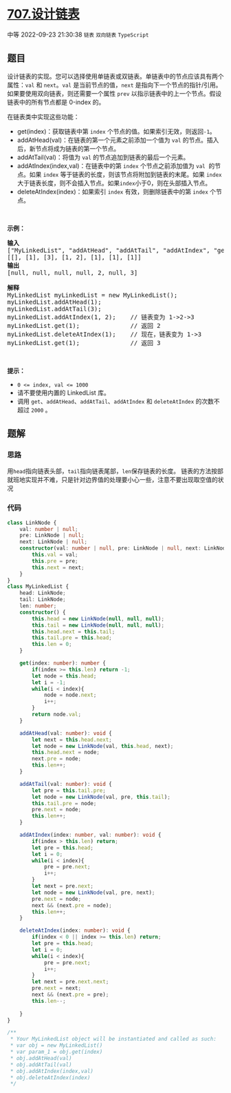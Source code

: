 # [707.设计链表](https://leetcode.cn/problems/design-linked-list)
<span class="diff diff-medium">中等</span>
2022-09-23 21:30:38 `链表` `双向链表` `TypeScript`
## 题目
<p>设计链表的实现。您可以选择使用单链表或双链表。单链表中的节点应该具有两个属性：<code>val</code>&nbsp;和&nbsp;<code>next</code>。<code>val</code>&nbsp;是当前节点的值，<code>next</code>&nbsp;是指向下一个节点的指针/引用。如果要使用双向链表，则还需要一个属性&nbsp;<code>prev</code>&nbsp;以指示链表中的上一个节点。假设链表中的所有节点都是 0-index 的。</p>

<p>在链表类中实现这些功能：</p>

<ul>
  <li>get(index)：获取链表中第&nbsp;<code>index</code>&nbsp;个节点的值。如果索引无效，则返回<code>-1</code>。</li>
  <li>addAtHead(val)：在链表的第一个元素之前添加一个值为&nbsp;<code>val</code>&nbsp;的节点。插入后，新节点将成为链表的第一个节点。</li>
  <li>addAtTail(val)：将值为&nbsp;<code>val</code> 的节点追加到链表的最后一个元素。</li>
  <li>addAtIndex(index,val)：在链表中的第&nbsp;<code>index</code>&nbsp;个节点之前添加值为&nbsp;<code>val</code>&nbsp; 的节点。如果&nbsp;<code>index</code>&nbsp;等于链表的长度，则该节点将附加到链表的末尾。如果 <code>index</code> 大于链表长度，则不会插入节点。如果<code>index</code>小于0，则在头部插入节点。</li>
  <li>deleteAtIndex(index)：如果索引&nbsp;<code>index</code> 有效，则删除链表中的第&nbsp;<code>index</code> 个节点。</li>
</ul>

<p>&nbsp;</p>

<p><strong class="example">示例：</strong></p>

<pre>
<strong>输入</strong>
["MyLinkedList", "addAtHead", "addAtTail", "addAtIndex", "get", "deleteAtIndex", "get"]
[[], [1], [3], [1, 2], [1], [1], [1]]
<strong>输出</strong>
[null, null, null, null, 2, null, 3]

<strong>解释</strong>
MyLinkedList myLinkedList = new MyLinkedList();
myLinkedList.addAtHead(1);
myLinkedList.addAtTail(3);
myLinkedList.addAtIndex(1, 2);    // 链表变为 1-&gt;2-&gt;3
myLinkedList.get(1);              // 返回 2
myLinkedList.deleteAtIndex(1);    // 现在，链表变为 1-&gt;3
myLinkedList.get(1);              // 返回 3
</pre>

<p>&nbsp;</p>

<p><strong>提示：</strong></p>

<ul>
  <li><code>0 &lt;= index, val &lt;= 1000</code></li>
  <li>请不要使用内置的 LinkedList 库。</li>
  <li>调用 <code>get</code>、<code>addAtHead</code>、<code>addAtTail</code>、<code>addAtIndex</code> 和 <code>deleteAtIndex</code> 的次数不超过 <code>2000</code> 。</li>
</ul>


## 题解
### 思路
用`head`指向链表头部，`tail`指向链表尾部，`len`保存链表的长度。
链表的方法按部就班地实现并不难，只是针对边界值的处理要小心一些，注意不要出现取空值的状况

### 代码
```typescript
class LinkNode {
    val: number | null;
    pre: LinkNode | null;
    next: LinkNode | null;
    constructor(val: number | null, pre: LinkNode | null, next: LinkNode | null) {
        this.val = val;
        this.pre = pre;
        this.next = next;
    }
}
class MyLinkedList {
    head: LinkNode;
    tail: LinkNode;
    len: number;
    constructor() {
        this.head = new LinkNode(null, null, null);
        this.tail = new LinkNode(null, null, null);
        this.head.next = this.tail;
        this.tail.pre = this.head;
        this.len = 0;
    }

    get(index: number): number {
        if(index >= this.len) return -1;
        let node = this.head;
        let i = -1;
        while(i < index){
            node = node.next;
            i++;
        }
        return node.val;
    }

    addAtHead(val: number): void {
        let next = this.head.next;
        let node = new LinkNode(val, this.head, next);
        this.head.next = node;
        next.pre = node;
        this.len++;
    }

    addAtTail(val: number): void {
        let pre = this.tail.pre;
        let node = new LinkNode(val, pre, this.tail);
        this.tail.pre = node;
        pre.next = node;
        this.len++;
    }

    addAtIndex(index: number, val: number): void {
        if(index > this.len) return;
        let pre = this.head;
        let i = 0;
        while(i < index){
            pre = pre.next;
            i++;
        }
        let next = pre.next;
        let node = new LinkNode(val, pre, next);
        pre.next = node;
        next && (next.pre = node);
        this.len++;
    }

    deleteAtIndex(index: number): void {
        if(index < 0 || index >= this.len) return;
        let pre = this.head;
        let i = 0;
        while(i < index){
            pre = pre.next;
            i++;
        }
        let next = pre.next.next;
        pre.next = next;
        next && (next.pre = pre);
        this.len--;
        
    }
}

/**
 * Your MyLinkedList object will be instantiated and called as such:
 * var obj = new MyLinkedList()
 * var param_1 = obj.get(index)
 * obj.addAtHead(val)
 * obj.addAtTail(val)
 * obj.addAtIndex(index,val)
 * obj.deleteAtIndex(index)
 */
```
